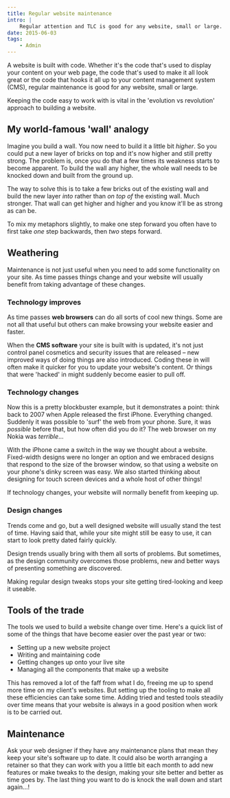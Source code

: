 ```yaml
---
title: Regular website maintenance
intro: |
    Regular attention and TLC is good for any website, small or large. How? Read on!
date: 2015-06-03
tags:
    - Admin
---
```


A website is built with code. Whether it's the code that's used to display your content on your web page, the code that's used to make it all look great or the code that hooks it all up to your content management system (CMS), regular maintenance is good for any website, small or large.

Keeping the code easy to work with is vital in the 'evolution vs revolution' approach to building a website.


## My world-famous 'wall' analogy

Imagine you build a wall. You now need to build it a little bit _higher_. So you could put a new layer of bricks on top and it's now higher and still pretty strong. The problem is, once you do that a few times its weakness starts to become apparent. To build the wall any higher, the whole wall needs to be knocked down and built from the ground up.

The way to solve this is to take a few bricks out of the existing wall and build the new layer _into_ rather than _on top of_ the existing wall. Much stronger. That wall can get higher and higher and you know it'll be as strong as can be.

To mix my metaphors slightly, to make one step forward you often have to first take _one_ step backwards, then _two_ steps forward.


## Weathering

Maintenance is not just useful when you need to add some functionality on your site. As time passes things change and your website will usually benefit from taking advantage of these changes.

### Technology improves

As time passes **web browsers** can do all sorts of cool new things. Some are not all that useful but others can make browsing your website easier and faster.

When the **CMS software** your site is built with is updated, it's not just control panel cosmetics and security issues that are released – new improved ways of doing things are also introduced. Coding these in will often make it quicker for you to update your website's content. Or things that were 'hacked'  in might suddenly become easier to pull off.

### Technology changes

Now this is a pretty blockbuster example, but it demonstrates a point: think back to 2007 when Apple released the first iPhone. Everything changed. Suddenly it was possible to 'surf' the web from your phone. Sure, it was _possible_ before that, but how often did you do it? The web browser on my Nokia was _terrible_…

With the iPhone came a switch in the way we thought about a website. Fixed-width designs were no longer an option and we embraced designs that respond to the size of the browser window, so that using a website on your phone's dinky screen was easy. We also started thinking about designing for touch screen devices and a whole host of other things!

If technology changes, your website will normally benefit from keeping up.

### Design changes

Trends come and go, but a well designed website will usually stand the test of time. Having said that, while your site might still be easy to use, it can start to look pretty dated fairly quickly.

Design trends usually bring with them all sorts of problems. But sometimes, as the design community overcomes those problems, new and better ways of presenting something are discovered.

Making regular design tweaks stops your site getting tired-looking and keep it useable.


## Tools of the trade

The tools we used to build a website change over time. Here's a quick list of some of the things that have become easier over the past year or two:

+ Setting up a new website project
+ Writing and maintaining code
+ Getting changes up onto your live site
+ Managing all the components that make up a website

This has removed a lot of the faff from what I do, freeing me up to spend more time on my client's websites. But setting up the tooling to make all these efficiencies can take some time. Adding tried and tested tools steadily over time means that your website is always in a good position when work is to be carried out.


## Maintenance

Ask your web designer if they have any maintenance plans that mean they keep your site's software up to date. It could also be worth arranging a retainer so that they can work with you a little bit each month to add new features or make tweaks to the design, making your site better and better as time goes by. The last thing you want to do is knock the wall down and start again…!
